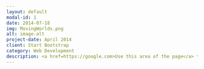 ```yaml
---
layout: default
modal-id: 1
date: 2014-07-18
img: MovingWorlds.png
alt: image-alt
project-date: April 2014
client: Start Bootstrap
category: Web Development
description: <a href=https://google.com>Use this area of the page</a> to describe your project. Lorem ipsum dolor sit amet, consectetur adipisicing elit. Mollitia neque assumenda ipsam nihil, molestias magnam, recusandae quos quis inventore quisquam velit asperiores, vitae? Reprehenderit soluta, eos quod consequuntur itaque. Nam.
---
```


